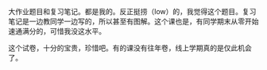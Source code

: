大作业题目和复习笔记。都是我的。反正挺捞（low）的，我觉得这个题目。复习笔记是一边教同学一边写的，所以甚至有图解。这个课也是，有同学期末从零开始速通满分的，可惜我没这水平。

这个试卷，十分的宝贵，珍惜吧。有的课没有往年卷，线上学期真的是仅此机会了。
